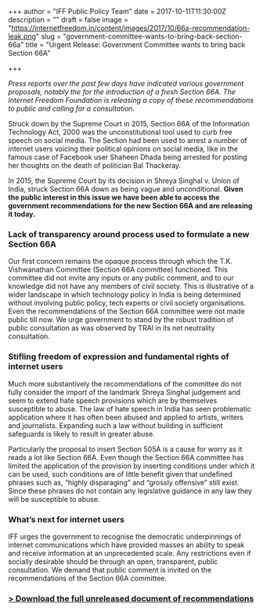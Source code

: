 +++
author = "IFF Public Policy Team"
date = 2017-10-11T11:30:00Z
description = ""
draft = false
image = "https://internetfreedom.in/content/images/2017/10/66a-recommendation-leak.png"
slug = "government-committee-wants-to-bring-back-section-66a"
title = "Urgent Release: Government Committee wants to bring back Section 66A"

+++


*Press reports over the past few days have indicated various government proposals, notably the for the introduction of a fresh Section 66A. The Internet Freedom Foundation is releasing a copy of these recommendations to public and calling for a consultation.*

Struck down by the Supreme Court in 2015, Section 66A of the Information Technology Act, 2000 was the unconstitutional tool used to curb free speech on social media. The Section had been used to arrest a number of internet users voicing their political opinions on social media, like in the famous case of Facebook user Shaheen Dhada being arrested for posting her thoughts on the death of politician Bal Thackeray. 

In 2015, the Supreme Court by its decision in Shreya Singhal v. Union of India, struck Section 66A down as being vague and unconditional. **Given the public interest in this issue we have been able to access the government recommendations for the new Section 66A and are releasing it today.**

### Lack of transparency around process used to formulate a new Section 66A

Our first concern remains the opaque process through which the T.K. Vishwanathan Committee (Section 66A committee) functioned. This committee did not invite any inputs or any public comment, and to our knowledge did not have any members of civil society. This is illustrative of a wider landscape in which technology policy in India is being determined without involving public policy, tech experts or civil society organisations. Even the recommendations of the Section 66A committee were not made public till now. We urge government to stand by the robust tradition of public consultation as was observed by TRAI in its net neutrality consultation. 

### Stifling freedom of expression and fundamental rights of internet users 
Much more substantively the recommendations of the committee do not fully consider the import of the landmark Shreya Singhal judgement and seem to extend hate speech provisions which are by themselves susceptible to abuse. The law of hate speech in India has seen problematic application where it has often been abused and applied to artists, writers and journalists. Expanding such a law without building in sufficient safeguards is likely to result in greater abuse. 

Particularly the proposal to insert Section 505A is a cause for worry as it reads a lot like Section 66A. Even though the Section 66A committee has limited the application of the provision by inserting conditions under which it can be used, such conditions are of little benefit given that undefined phrases such as, “highly disparaging” and “grossly offensive” still exist. Since these phrases do not contain any legislative guidance in any law they will be susceptible to abuse. 

### What’s next for internet users
IFF urges the government to recognise the democratic underpinnings of internet communications which have provided masses an ability to speak and receive information at an unprecedented scale. Any restrictions even if socially desirable should be through an open, transparent, public consultation. We demand that public comment is invited on the recommendations of the Section 66A committee.

### [> Download the full unreleased document of recommendations](http://bit.ly/2kDziki)

